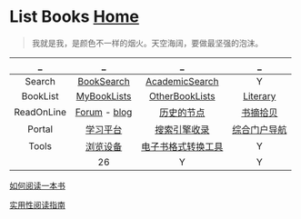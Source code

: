 # List Books                                          [Home](../index.md)

> 我就是我，是颜色不一样的烟火。天空海阔，要做最坚强的泡沫。

| _ | _ | _ | _ |
|:---:|:---:|:---:|:---:|
| Search | [BookSearch](BookSearch.md) | [AcademicSearch](AcademicSearch.md) | Y | Y |
| BookList | [MyBookLists](BookLists.md) | [OtherBookLists](OtherBookLists.md) | [Literary](Literary.md) | Y |
| ReadOnLine | [Forum](Forum.md) - [blog](Blog.md) | [历史的节点](PDF.md) | [书摘拾贝](excerpt.md) |
| Portal | [学习平台](LearnPlatform.md) | [搜索引擎收录](SearchEngine.md) | [综合门户导航](synthesize.md) |
| Tools | [浏览设备](ViewTools.md) | [电子书格式转换工具](Tools.md) | Y |
|  | 26 | Y | Y |

[如何阅读一本书](http://www.sssch.net/Admin/ckfinder/userfiles/files/shujixiazai/shujijijin/%E5%A6%82%E4%BD%95%E9%98%85%E8%AF%BB%E4%B8%80%E6%9C%AC%E4%B9%A6.pdf)

[实用性阅读指南](http://ebookimg.lorefree.com/assets/file/2019/04/14/172140/%E5%AE%9E%E7%94%A8%E6%80%A7%E9%98%85%E8%AF%BB%E6%8C%87%E5%8D%97.pdf)

[]()


